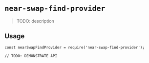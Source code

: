 # `near-swap-find-provider`

> TODO: description

## Usage

```
const nearSwapFindProvider = require('near-swap-find-provider');

// TODO: DEMONSTRATE API
```
